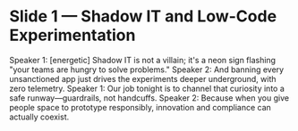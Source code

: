 # Slide 1 — Shadow IT and Low-Code Experimentation

Speaker 1: [energetic] Shadow IT is not a villain; it's a neon sign flashing "your teams are hungry to solve problems." 
Speaker 2: And banning every unsanctioned app just drives the experiments deeper underground, with zero telemetry.
Speaker 1: Our job tonight is to channel that curiosity into a safe runway—guardrails, not handcuffs.
Speaker 2: Because when you give people space to prototype responsibly, innovation and compliance can actually coexist.
